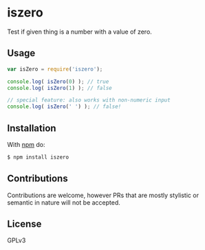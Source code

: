 # iszero

Test if given thing is a number with a value of zero.

## Usage

```js
var isZero = require('iszero');

console.log( isZero(0) ); // true
console.log( isZero(1) ); // false

// special feature: also works with non-numeric input
console.log( isZero(' ') ); // false!
```

## Installation

With [npm](http://npmjs.org) do:

```bash
$ npm install iszero
```

## Contributions

Contributions are welcome, however PRs that are mostly stylistic or semantic in nature will not be accepted.

## License

GPLv3
